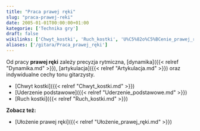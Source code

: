 ```yaml
---
title: "Praca prawej ręki"
slug: "praca-prawej-reki"
date: 2005-01-01T00:00:00+01:00
kategorie: ['Technika gry']
draft: false
wikilinks: ['Chwyt_kostki', 'Ruch_kostki', 'U%C5%82o%C5%BCenie_prawej_r%C4%99ki', 'Uderzenie_podstawowe', 'artykulacja', 'dynamika']
aliases: ['/gitara/Praca_prawej_ręki']
---
```

Od pracy **prawej ręki** zależy precyzja rytmiczna,
[dynamika]({{< relref "Dynamika.md" >}}), [artykulacja]({{< relref "Artykulacja.md" >}})
oraz indywidualne cechy tonu gitarzysty.

  - [Chwyt kostki]({{< relref "Chwyt_kostki.md" >}})
  - [Uderzenie podstawowe]({{< relref "Uderzenie_podstawowe.md" >}})
  - [Ruch kostki]({{< relref "Ruch_kostki.md" >}})

**Zobacz też:**

  - [Ułożenie prawej ręki]({{< relref "Ułożenie_prawej_ręki.md" >}})

